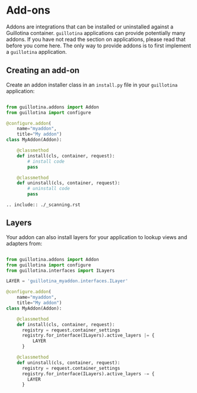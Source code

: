 # Add-ons

Addons are integrations that can be installed or uninstalled against a Guillotina container.
`guillotina` applications can provide potentially many addons. If you have
not read the section on applications, please read that before you come here. The
only way to provide addons is to first implement a `guillotina` application.


## Creating an add-on

Create an addon installer class in an `install.py` file in your `guillotina` application:

```python

from guillotina.addons import Addon
from guillotina import configure

@configure.addon(
    name="myaddon",
    title="My addon")
class MyAddon(Addon):

    @classmethod
    def install(cls, container, request):
        # install code
        pass

    @classmethod
    def uninstall(cls, container, request):
        # uninstall code
        pass
```

```eval_rst
.. include:: ./_scanning.rst
```

## Layers

Your addon can also install layers for your application to lookup views and adapters
from:

```python

from guillotina.addons import Addon
from guillotina import configure
from guillotina.interfaces import ILayers

LAYER = 'guillotina_myaddon.interfaces.ILayer'

@configure.addon(
    name="myaddon",
    title="My addon")
class MyAddon(Addon):

    @classmethod
    def install(cls, container, request):
      registry = request.container_settings
      registry.for_interface(ILayers).active_layers |= {
          LAYER
      }

    @classmethod
    def uninstall(cls, container, request):
      registry = request.container_settings
      registry.for_interface(ILayers).active_layers -= {
        LAYER
      }
```
